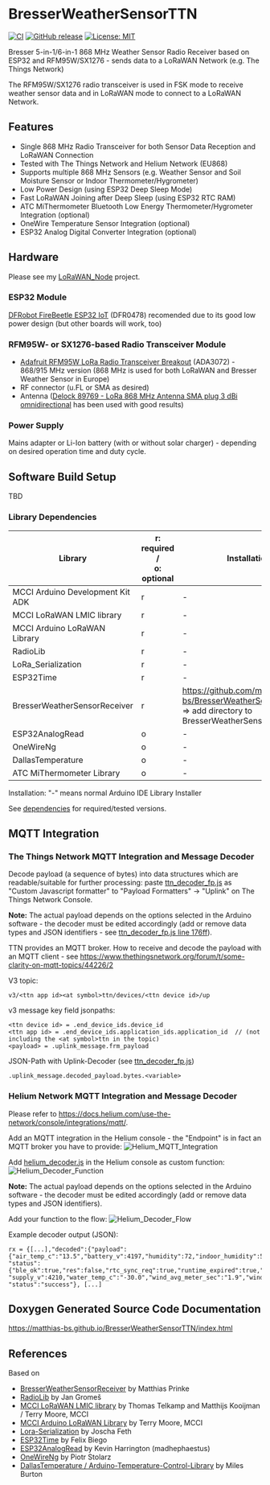 # BresserWeatherSensorTTN

[![CI](https://github.com/matthias-bs/BresserWeatherSensorTTN/actions/workflows/CI.yml/badge.svg)](https://github.com/matthias-bs/BresserWeatherSensorTTN/actions/workflows/CI.yml)
[![GitHub release](https://img.shields.io/github/release/matthias-bs/BresserWeatherSensorTTN?maxAge=3600)](https://github.com/matthias-bs/BresserWeatherSensorTTN/releases)
[![License: MIT](https://img.shields.io/badge/license-MIT-green)](https://github.com/matthias-bs/BresserWeatherSensorTTN/blob/main/LICENSE)

Bresser 5-in-1/6-in-1 868 MHz Weather Sensor Radio Receiver based on ESP32 and RFM95W/SX1276 - sends data to a LoRaWAN Network (e.g. The Things Network)

The RFM95W/SX1276 radio transceiver is used in FSK mode to receive weather sensor data and in LoRaWAN mode to connect to a LoRaWAN Network.

## Features
* Single 868 MHz Radio Transceiver for both Sensor Data Reception and LoRaWAN Connection
* Tested with The Things Network and Helium Network (EU868)
* Supports multiple 868 MHz Sensors (e.g. Weather Sensor and Soil Moisture Sensor or Indoor Thermometer/Hygrometer)
* Low Power Design (using ESP32 Deep Sleep Mode)
* Fast LoRaWAN Joining after Deep Sleep (using ESP32 RTC RAM)
* ATC MiThermometer Bluetooth Low Energy Thermometer/Hygrometer Integration (optional)
* OneWire Temperature Sensor Integration (optional)
* ESP32 Analog Digital Converter Integration (optional)

## Hardware
Please see my [LoRaWAN_Node](https://github.com/matthias-bs/LoRaWAN_Node) project.

### ESP32 Module
[DFRobot FireBeetle ESP32 IoT](https://www.dfrobot.com/product-1590.html) (DFR0478) recomended due to its good low power design (but other boards will work, too)

### RFM95W- or SX1276-based Radio Transceiver Module

* [Adafruit RFM95W LoRa Radio Transceiver Breakout](https://www.adafruit.com/product/3072) (ADA3072) - 868/915 MHz version (868 MHz is used for both LoRaWAN and Bresser Weather Sensor in Europe)
* RF connector (u.FL or SMA as desired)
* Antenna ([Delock 89769 - LoRa 868 MHz Antenna SMA plug 3 dBi omnidirectional](https://www.delock.de/produkt/89769/merkmale.html?setLanguage=en) has been used with good results)

### Power Supply
Mains adapter or Li-Ion battery (with or without solar charger) - depending on desired operation time and duty cycle.

## Software Build Setup
TBD

### Library Dependencies

| Library                          | r: required /<br>o: optional | Installation |
| -------------------------------- | ---------------------------- | ------------ |
| MCCI Arduino Development Kit ADK | r                            | - |
| MCCI LoRaWAN LMIC library        | r                            | - |
| MCCI Arduino LoRaWAN Library     | r                            | - |
| RadioLib                         | r                            | - |
| LoRa_Serialization               | r                            | - |
| ESP32Time                        | r                            | - |
| BresserWeatherSensorReceiver     | r                            | https://github.com/matthias-bs/BresserWeatherSensorReceiver<br>=> add directory to BresserWeatherSensorTTN/src                                          |
| ESP32AnalogRead                  | o                            | - |
| OneWireNg                        | o                            | - |
| DallasTemperature                | o                            | - |
| ATC MiThermometer Library        | o                            | - |

Installation: "-" means normal Arduino IDE Library Installer 

See [dependencies](https://github.com/matthias-bs/BresserWeatherSensorTTN/network/dependencies) for required/tested versions.

## MQTT Integration

### The Things Network MQTT Integration and Message Decoder

Decode payload (a sequence of bytes) into data structures which are readable/suitable for further processing:
paste [ttn_decoder_fp.js](ttn_decoder_fp.js) as "Custom Javascript formatter" to "Payload Formatters" -> "Uplink" on The Things Network Console.

**Note:** The actual payload depends on the options selected in the Arduino software - the decoder must be edited accordingly (add or remove data types and JSON identifiers - see [ttn_decoder_fp.js line 176ff](https://github.com/matthias-bs/BresserWeatherSensorTTN/blob/f4de8c490c6f6ef72890b3b807953450cb171b35/ttn_decoder_fp.js#L210)).

TTN provides an MQTT broker.
How to receive and decode the payload with an MQTT client -
see https://www.thethingsnetwork.org/forum/t/some-clarity-on-mqtt-topics/44226/2

V3 topic:

`v3/<ttn app id><at symbol>ttn/devices/<ttn device id>/up`

  
v3 message key field jsonpaths:
  
```
<ttn device id> = .end_device_ids.device_id
<ttn app id> = .end_device_ids.application_ids.application_id  // (not including the <at symbol>ttn in the topic)
<payload> = .uplink_message.frm_payload
```  


JSON-Path with Uplink-Decoder (see [ttn_decoder_fp.js](ttn_decoder_fp.js))

`.uplink_message.decoded_payload.bytes.<variable>`

### Helium Network MQTT Integration and Message Decoder

Please refer to https://docs.helium.com/use-the-network/console/integrations/mqtt/.

Add an MQTT integration in the Helium console - the "Endpoint" is in fact an MQTT broker you have to provide:
![Helium_MQTT_Integration](https://user-images.githubusercontent.com/83612361/195050719-8562ad0e-5523-436f-8b61-e4b15b08d6de.png)

Add [helium_decoder.js](helium_decoder.js) in the Helium console as custom function:
![Helium_Decoder_Function](https://user-images.githubusercontent.com/83612361/195045593-d6c76e0c-1d87-410a-b941-8636b35d601a.png)

**Note:** The actual payload depends on the options selected in the Arduino software - the decoder must be edited accordingly (add or remove data types and JSON identifiers).

Add your function to the flow:
![Helium_Decoder_Flow](https://user-images.githubusercontent.com/83612361/195047042-6a8d9dfe-61f6-43e3-ac51-b917d01ff237.png)

Example decoder output (JSON):
```
rx = {[...],"decoded":{"payload":{"air_temp_c":"13.5","battery_v":4197,"humidity":72,"indoor_humidity":53,"indoor_temp_c":"21.7","rain_day":"0.0","rain_hr":"0.0","rain_mm":"480.8","rain_mon":"0.0","rain_week":"0.0","soil_moisture":0,"soil_temp_c":"-30.0",
"status":{"ble_ok":true,"res":false,"rtc_sync_req":true,"runtime_expired":true,"s1_batt_ok":false,"s1_dec_ok":false,"ws_batt_ok":true,"ws_dec_ok":true},
"supply_v":4210,"water_temp_c":"-30.0","wind_avg_meter_sec":"1.9","wind_direction_deg":"282.0","wind_gust_meter_sec":"2.0"},
"status":"success"}, [...]
```

## Doxygen Generated Source Code Documentation

https://matthias-bs.github.io/BresserWeatherSensorTTN/index.html

## References

Based on
* [BresserWeatherSensorReceiver](https://github.com/matthias-bs/BresserWeatherSensorReceiver) by Matthias Prinke
* [RadioLib](https://github.com/jgromes/RadioLib) by Jan Gromeš
* [MCCI LoRaWAN LMIC library](https://github.com/mcci-catena/arduino-lmic) by Thomas Telkamp and Matthijs Kooijman / Terry Moore, MCCI
* [MCCI Arduino LoRaWAN Library](https://github.com/mcci-catena/arduino-lorawan) by Terry Moore, MCCI
* [Lora-Serialization](https://github.com/thesolarnomad/lora-serialization) by Joscha Feth
* [ESP32Time](https://github.com/fbiego/ESP32Time) by Felix Biego
* [ESP32AnalogRead](https://github.com/madhephaestus/ESP32AnalogRead) by Kevin Harrington (madhephaestus)
* [OneWireNg](https://github.com/pstolarz/OneWireNg) by Piotr Stolarz
* [DallasTemperature / Arduino-Temperature-Control-Library](https://github.com/milesburton/Arduino-Temperature-Control-Library) by Miles Burton 
